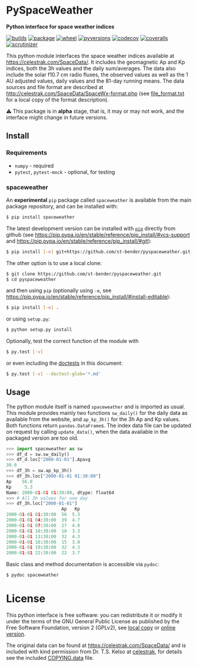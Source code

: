 # PySpaceWeather

**Python interface for space weather indices**

[![builds](https://travis-ci.com/st-bender/pyspaceweather.svg?branch=master)](https://travis-ci.com/st-bender/pyspaceweather)
[![package](https://img.shields.io/pypi/v/spaceweather.svg?style=flat)](https://pypi.org/project/spaceweather)
[![wheel](https://img.shields.io/pypi/wheel/spaceweather.svg?style=flat)](https://pypi.org/project/spaceweather)
[![pyversions](https://img.shields.io/pypi/pyversions/spaceweather.svg?style=flat)](https://pypi.org/project/spaceweather)
[![codecov](https://codecov.io/gh/st-bender/pyspaceweather/badge.svg)](https://codecov.io/gh/st-bender/pyspaceweather)
[![coveralls](https://coveralls.io/repos/github/st-bender/pyspaceweather/badge.svg)](https://coveralls.io/github/st-bender/pyspaceweather)
[![scrutinizer](https://scrutinizer-ci.com/g/st-bender/pyspaceweather/badges/quality-score.png?b=master)](https://scrutinizer-ci.com/g/st-bender/pyspaceweather/?branch=master)

This python module interfaces the space weather indices available at
<https://celestrak.com/SpaceData/>.
It includes the geomagnetic Ap and Kp indices, both the 3h values and
the daily sum/averages.
The data also include the solar f10.7 cm radio fluxes,
the observed values as well as the 1 AU adjusted values,
daily values and the 81-day running means.
The data sources and file format are described at
<http://celestrak.com/SpaceData/SpaceWx-format.php>
(see [file_format.txt](file_format.txt) for a local copy of the format description).

:warning: This package is in **alpha** stage, that is, it may or
may not work, and the interface might change in future versions.

## Install

### Requirements

- `numpy` - required
- `pytest`, `pytest-mock` - optional, for testing

### spaceweather

An **experimental** `pip` package called `spaceweather` is available from the
main package repository, and can be installed with:
```sh
$ pip install spaceweather
```
The latest development version can be installed
with [`pip`](https://pip.pypa.io) directly from github
(see <https://pip.pypa.io/en/stable/reference/pip_install/#vcs-support>
and <https://pip.pypa.io/en/stable/reference/pip_install/#git>):

```sh
$ pip install [-e] git+https://github.com/st-bender/pyspaceweather.git
```

The other option is to use a local clone:

```sh
$ git clone https://github.com/st-bender/pyspaceweather.git
$ cd pyspaceweather
```
and then using `pip` (optionally using `-e`, see
<https://pip.pypa.io/en/stable/reference/pip_install/#install-editable>):

```sh
$ pip install [-e] .
```

or using `setup.py`:

```sh
$ python setup.py install
```

Optionally, test the correct function of the module with

```sh
$ py.test [-v]
```

or even including the [doctests](https://docs.python.org/library/doctest.html)
in this document:

```sh
$ py.test [-v] --doctest-glob='*.md'
```

## Usage

The python module itself is named `spaceweather` and is imported as usual.
This module provides mainly two functions `sw_daily()` for the daily data
as available from the website, and `ap_kp_3h()` for the 3h Ap and Kp values.
Both functions return `pandas.DataFrame`s.
The index data file can be updated on request by calling `update_data()`,
when the data available in the packaged version are too old.

```python
>>> import spaceweather as sw
>>> df_d = sw.sw_daily()
>>> df_d.loc["2000-01-01"].Apavg
30.0
>>> df_3h = sw.ap_kp_3h()
>>> df_3h.loc["2000-01-01 01:30:00"]
Ap    56.0
Kp     5.3
Name: 2000-01-01 01:30:00, dtype: float64
>>> # All 3h values for one day
>>> df_3h.loc["2000-01-01"]
                     Ap   Kp
2000-01-01 01:30:00  56  5.3
2000-01-01 04:30:00  39  4.7
2000-01-01 07:30:00  27  4.0
2000-01-01 10:30:00  18  3.3
2000-01-01 13:30:00  32  4.3
2000-01-01 16:30:00  15  3.0
2000-01-01 19:30:00  32  4.3
2000-01-01 22:30:00  22  3.7

```

Basic class and method documentation is accessible via `pydoc`:

```sh
$ pydoc spaceweather
```

# License

This python interface is free software: you can redistribute it or modify
it under the terms of the GNU General Public License as published by
the Free Software Foundation, version 2 (GPLv2), see [local copy](./COPYING.GPLv2)
or [online version](http://www.gnu.org/licenses/gpl-2.0.html).

The original data can be found at <https://celestrak.com/SpaceData/>
and is included with kind permission from Dr. T.S. Kelso at
[celestrak](https://celestrak.com),
for details see the included [COPYING.data](COPYING.data) file.
